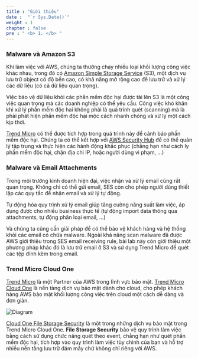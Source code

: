 ```yaml
---
title : "Giới thiệu"
date :  "`r Sys.Date()`" 
weight : 1 
chapter : false
pre : " <b> 1. </b> "
---
```


### Malware và Amazon S3

Khi làm việc với AWS, chúng ta thường chạy nhiều loại khối lượng công việc khác nhau, trong đó có [Amazon Simple Storage Service](https://aws.amazon.com/vi/s3/) (S3), một dịch vụ lưu trữ object có độ bền cao, có khả năng mở rộng cao để lưu trữ và xử lý các dữ liệu (có cả dữ liệu quan trọng).

Việc bảo vệ dữ liệu khỏi các phần mềm độc hại được tải lên S3 là một công việc quan trọng mà các doanh nghiệp có thể yêu cầu. Công việc khó khăn khi xử lý phần mềm độc hai không phải là quá trình quét (scanning) mà là phải phát hiện phần mềm độc hại mộc cách nhanh chóng và xử lý một cách kịp thời. 

[Trend Micro](http://www.trendmicro.com/aws) có thể được tích hợp trong quá trình này để cảnh báo phần mềm độc hại. Chúng ta có thể kết hợp với [AWS Security Hub](https://aws.amazon.com/security-hub/) để có thể quản lý tập trung và thực hiện các hành động khắc phục (chẳng hạn như cách ly phần mềm độc hại, chặn địa chỉ IP, hoặc người dùng vi phạm, ...)

### Malware và Email Attachments

Trong môi trường kinh doanh hiện đại, việc nhận và xử lý email cũng rất quan trọng. Không chỉ có thể gửi email, SES còn cho phép người dùng thiết lập các quy tắc để nhận email và xử lý tự động.

Tự động hóa quy trình xử lý email giúp tăng cường năng suất làm việc, áp dụng được cho nhiều business thực tế (tự động import data thông qua attachments, tự động phân loại email, ...)

Và chúng ta cũng cần giải pháp để có thể bảo vệ khách hàng và hệ thống khỏi các email có chứa malware. Ngoài khả năng scan malware đã được AWS giới thiệu trong SES email receiving rule, bài lab này còn giới thiệu một phương pháp khác đó là lưu trữ email ở S3 và sử dụng Trend Micro để quét các tệp đính kèm trong email.

### Trend Micro Cloud One

[Trend Micro](http://www.trendmicro.com/aws) là một Partner của AWS trong lĩnh vực bảo mật. [Trend Micro Cloud One](https://cloudone.trendmicro.com/) là nền tảng dịch vụ bảo mật dành cho cloud, cho phép khách hàng AWS bảo mật khối lượng công việc trên cloud một cách dễ dàng và đơn giản.

![Diagram](/images/1.introduce/trend-micro-services.png) 

[Cloud One File Storage Security](https://cloudone.trendmicro.com/docs/file-storage-security/what-is-fss/) là một trong những dịch vụ bảo mật trong Trend Micro Cloud One. **File Storage Security** bảo vệ quy trình làm việc bằng cách sử dụng chức năng quét theo event, chẳng hạn như quét phần mềm độc hại, tích hợp vào quy trình làm việc tùy chỉnh của bạn và hỗ trợ nhiều nền tảng lưu trữ đám mây chứ không chỉ riêng với AWS.



